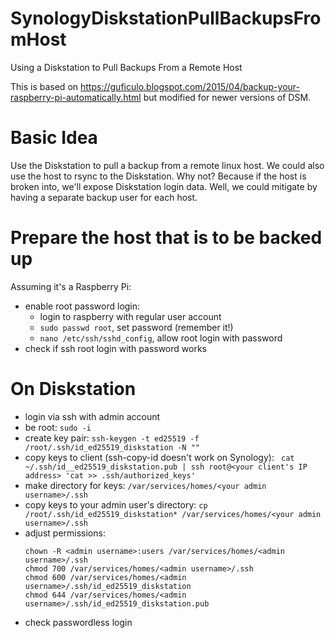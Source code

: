 # SynologyDiskstationPullBackupsFromHost
Using a Diskstation to Pull Backups From a Remote Host

This is based on https://guficulo.blogspot.com/2015/04/backup-your-raspberry-pi-automatically.html but modified for newer versions of DSM.


# Basic Idea
Use the Diskstation to pull a backup from a remote linux host. 
We could also use the host to rsync to the Diskstation. Why not? Because if the host is broken into, we'll expose Diskstation login data. Well, we could mitigate by having a separate backup user for each host. 

# Prepare the host that is to be backed up
Assuming it's a Raspberry Pi:
- enable root password login:
  - login to raspberry with regular user account
  - `sudo passwd root`, set password (remember it!)
  - `nano /etc/ssh/sshd_config`, allow root login with password
- check if ssh root login with password works
 
# On Diskstation
- login via ssh with admin account
- be root: `sudo -i`
- create key pair: `ssh-keygen -t ed25519 -f /root/.ssh/id_ed25519_diskstation -N ""`
- copy keys to client (ssh-copy-id doesn't work on Synology): ` cat ~/.ssh/id__ed25519_diskstation.pub | ssh root@<your client's IP address> 'cat >> .ssh/authorized_keys'`
- make directory for keys: `/var/services/homes/<your admin username>/.ssh`
- copy keys to your admin user's directory: `cp /root/.ssh/id_ed25519_diskstation* /var/services/homes/<your admin username>/.ssh`
- adjust permissions:
  ```
  chown -R <admin username>:users /var/services/homes/<admin username>/.ssh
  chmod 700 /var/services/homes/<admin username>/.ssh
  chmod 600 /var/services/homes/<admin username>/.ssh/id_ed25519_diskstation
  chmod 644 /var/services/homes/<admin username>/.ssh/id_ed25519_diskstation.pub
  ```
- check passwordless login
